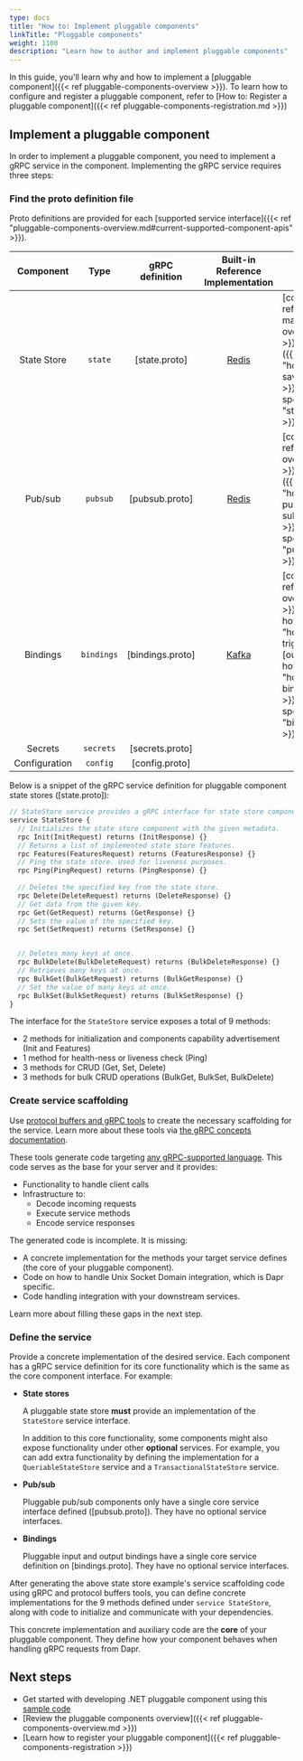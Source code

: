 ```yaml
---
type: docs
title: "How to: Implement pluggable components"
linkTitle: "Pluggable components"
weight: 1100
description: "Learn how to author and implement pluggable components"
---
```


In this guide, you'll learn why and how to implement a [pluggable component]({{< ref pluggable-components-overview >}}). To learn how to configure and register a pluggable component, refer to [How to: Register a pluggable component]({{< ref pluggable-components-registration.md >}})

## Implement a pluggable component

In order to implement a pluggable component, you need to implement a gRPC service in the component. Implementing the gRPC service requires three steps:

### Find the proto definition file

Proto definitions are provided for each [supported service interface]({{< ref "pluggable-components-overview.md#current-supported-component-apis" >}}). 

|  Component  |    Type    | gRPC definition  |                       Built-in Reference Implementation                        | Docs                                                                                                                                                                  |
| :---------: | :--------: | :--------------: | :----------------------------------------------------------------------------: | --------------------------------------------------------------------------------------------------------------------------------------------------------------------- |
| State Store |  `state`   |  [state.proto]   |  [Redis](https://github.com/dapr/components-contrib/tree/master/state/redis)   | [concept]({{< ref "state-management-overview" >}}), [howto]({{< ref "howto-get-save-state" >}}), [api spec]({{< ref "state_api" >}})                                        |
|   Pub/sub   |  `pubsub`  |  [pubsub.proto]  |  [Redis](https://github.com/dapr/components-contrib/tree/master/pubsub/redis)  | [concept]({{< ref "pubsub-overview" >}}), [howto]({{< ref "howto-publish-subscribe" >}}), [api spec]({{< ref "pubsub_api" >}})                                              |
|  Bindings   | `bindings` | [bindings.proto] | [Kafka](https://github.com/dapr/components-contrib/tree/master/bindings/kafka) | [concept]({{< ref "bindings-overview" >}}), [input howto]({{< ref "howto-triggers" >}}), [output howto]({{< ref "howto-bindings" >}}), [api spec]({{< ref "bindings_api" >}}) |
|   Secrets   |  `secrets`  |  [secrets.proto]  |    |                                               |
|  Configuration   | `config` | [config.proto] |  |  |


Below is a snippet of the gRPC service definition for pluggable component state stores ([state.proto]):

```protobuf
// StateStore service provides a gRPC interface for state store components.
service StateStore {
  // Initializes the state store component with the given metadata.
  rpc Init(InitRequest) returns (InitResponse) {}
  // Returns a list of implemented state store features.
  rpc Features(FeaturesRequest) returns (FeaturesResponse) {}
  // Ping the state store. Used for liveness purposes.
  rpc Ping(PingRequest) returns (PingResponse) {}
  
  // Deletes the specified key from the state store.
  rpc Delete(DeleteRequest) returns (DeleteResponse) {}
  // Get data from the given key.
  rpc Get(GetRequest) returns (GetResponse) {}
  // Sets the value of the specified key.
  rpc Set(SetRequest) returns (SetResponse) {}


  // Deletes many keys at once.
  rpc BulkDelete(BulkDeleteRequest) returns (BulkDeleteResponse) {}
  // Retrieves many keys at once.
  rpc BulkGet(BulkGetRequest) returns (BulkGetResponse) {}
  // Set the value of many keys at once.
  rpc BulkSet(BulkSetRequest) returns (BulkSetResponse) {}
}
```

The interface for the `StateStore` service exposes a total of 9 methods:

- 2 methods for initialization and components capability advertisement (Init and Features)
- 1 method for health-ness or liveness check (Ping)
- 3 methods for CRUD (Get, Set, Delete)
- 3 methods for bulk CRUD operations (BulkGet, BulkSet, BulkDelete)

### Create service scaffolding 

Use [protocol buffers and gRPC tools](https://grpc.io) to create the necessary scaffolding for the service. Learn more about these tools via [the gRPC concepts documentation](https://grpc.io/docs/what-is-grpc/core-concepts/).

These tools generate code targeting [any gRPC-supported language](https://grpc.io/docs/what-is-grpc/introduction/#protocol-buffer-versions). This code serves as the base for your server and it provides:
- Functionality to handle client calls
- Infrastructure to:
  - Decode incoming requests
  - Execute service methods
  - Encode service responses

The generated code is incomplete. It is missing:

- A concrete implementation for the methods your target service defines (the core of your pluggable component). 
- Code on how to handle Unix Socket Domain integration, which is Dapr specific.
- Code handling integration with your downstream services.

Learn more about filling these gaps in the next step.

### Define the service

Provide a concrete implementation of the desired service. Each component has a gRPC service definition for its core functionality which is the same as the core component interface. For example:

- **State stores**

   A pluggable state store **must** provide an implementation of the `StateStore` service interface. 
   
   In addition to this core functionality, some components might also expose functionality under other **optional** services. For example, you can add extra functionality by defining the implementation for a `QueriableStateStore` service and a `TransactionalStateStore` service.
   
- **Pub/sub**

   Pluggable pub/sub components only have a single core service interface defined ([pubsub.proto]). They have no optional service interfaces.
 
- **Bindings**

   Pluggable input and output bindings have a single core service definition on [bindings.proto]. They have no optional service interfaces.

After generating the above state store example's service scaffolding code using gRPC and protocol buffers tools, you can define concrete implementations for the 9 methods defined under `service StateStore`, along with code to initialize and communicate with your dependencies.

This concrete implementation and auxiliary code are the **core** of your pluggable component. They define how your component behaves when handling gRPC requests from Dapr.

## Next steps

- Get started with developing .NET pluggable component using this [sample code](https://github.com/dapr/samples/tree/master/pluggable-components-dotnet-template) 
- [Review the pluggable components overview]({{< ref pluggable-components-overview.md >}})
- [Learn how to register your pluggable component]({{< ref pluggable-components-registration >}})